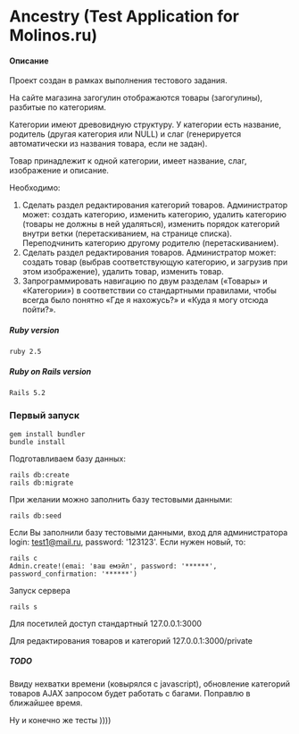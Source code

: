 # Ancestry (Test Application for Molinos.ru)

#### Описание

Проект создан в рамках выполнения тестового задания. 

На сайте магазина загогулин отображаются товары (загогулины), разбитые по категориям.

Категории имеют древовидную структуру. У категории есть название, родитель (другая категория или NULL) и слаг (генерируется автоматически из названия товара, если не задан).

Товар принадлежит к одной категории, имеет название, слаг, изображение и описание.

Необходимо:
1. Сделать раздел редактирования категорий товаров. Администратор может: создать категорию, изменить категорию, удалить категорию (товары не должны в ней удаляться), изменить порядок категорий внутри ветки (перетаскиванием, на странице списка).
Переподчинить категорию другому родителю (перетаскиванием).
2. Сделать раздел редактирования товаров. Администратор может: cоздать товар (выбрав соответствующую категорию, и загрузив при этом изображение), удалить товар, изменить товар.
3. Запрограммировать навигацию по двум разделам («Товары» и «Категории») в соответствии со стандартными правилами, чтобы всегда было понятно «Где я нахожусь?» и «Куда я могу отсюда пойти?».
  

##### Ruby version
```
ruby 2.5
```

##### Ruby on Rails version
```
Rails 5.2
```

### Первый запуск
```
gem install bundler
bundle install
```

Подготавливаем базу данных:

```
rails db:create
rails db:migrate
```

При желании можно заполнить базу тестовыми данными: 

```
rails db:seed
```
Если Вы заполнили базу тестовыми данными, вход для администратора login: test1@mail.ru, password: '123123'. Если нужен новый, то:

```
rails c
Admin.create!(emai: 'ваш емэйл', password: '******', password_confirmation: '******')
```

Запуск сервера

```
rails s
```
Для посетилей доступ стандартный  127.0.0.1:3000

Для редактирования  товаров и категорий 127.0.0.1:3000/private

##### TODO

Ввиду нехватки времени (ковырялся с javascript), обновление категорий товаров AJAX запросом будет работать с багами. Поправлю в ближайшее время. 

Ну и конечно же тесты ))))

